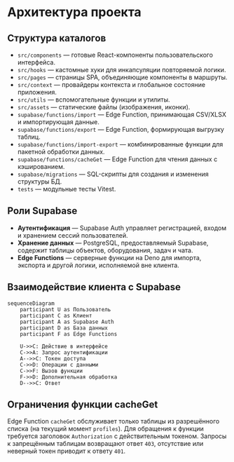 # Архитектура проекта

## Структура каталогов

- `src/components` — готовые React-компоненты пользовательского интерфейса.
- `src/hooks` — кастомные хуки для инкапсуляции повторяемой логики.
- `src/pages` — страницы SPA, объединяющие компоненты в маршруты.
- `src/context` — провайдеры контекста и глобальное состояние приложения.
- `src/utils` — вспомогательные функции и утилиты.
- `src/assets` — статические файлы (изображения, иконки).
- `supabase/functions/import` — Edge Function, принимающая CSV/XLSX и импортирующая данные.
- `supabase/functions/export` — Edge Function, формирующая выгрузку таблиц.
- `supabase/functions/import-export` — комбинированные функции для пакетной обработки данных.
- `supabase/functions/cacheGet` — Edge Function для чтения данных с кэшированием.
- `supabase/migrations` — SQL-скрипты для создания и изменения структуры БД.
- `tests` — модульные тесты Vitest.

## Роли Supabase

- **Аутентификация** — Supabase Auth управляет регистрацией, входом и хранением сессий пользователей.
- **Хранение данных** — PostgreSQL, предоставляемый Supabase, содержит таблицы объектов, оборудования, задач и чата.
- **Edge Functions** — серверные функции на Deno для импорта, экспорта и другой логики, исполняемой вне клиента.

## Взаимодействие клиента с Supabase

```mermaid
sequenceDiagram
    participant U as Пользователь
    participant C as Клиент
    participant A as Supabase Auth
    participant D as База данных
    participant F as Edge Functions

    U->>C: Действие в интерфейсе
    C->>A: Запрос аутентификации
    A-->>C: Токен доступа
    C->>D: Операции с данными
    C->>F: Вызов функции
    F->>D: Дополнительная обработка
    D-->>C: Ответ
```

## Ограничения функции cacheGet

Edge Function `cacheGet` обслуживает только таблицы из разрешённого списка (на текущий момент `profiles`). Для обращения к функции требуется заголовок `Authorization` с действительным токеном. Запросы к запрещённым таблицам возвращают ответ `403`, отсутствие или неверный токен приводит к ответу `401`.
